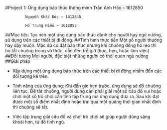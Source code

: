#Project 1: Ứng dụng báo thức thông minh
             Trần Anh Hào – 1612850

             Nguyễn Khắc Đức – 1612845
  
             Hồ Trung Hiếu – 1612853
##Mục tiêu
Tạo nên một ứng dụng báo thức dành cho người hay ngủ nướng, sử dụng trên các thiết bị di động.
##Tình hình thực tiễn
Một số người thường hay dậy muộn. Mặc dù có đặt báo thức nhưng khi chuông đồng hồ reo thì họ tắt chuông trong vô thức, dẫn đến trễ giờ (học, hẹn, hoặc làm việc)
##Đối tượng
Mọi người, đặc biệt những người có thói quen ngủ nướng 
##Giải pháp
* Xây dựng một ứng dụng báo thức trên các thiết bị di động nhắm đến các đối tượng kể trên.

* Tính năng của ứng dụng: Khi đến giờ hẹn trước, ứng dụng sẽ đổ chuông liên tục. Để tắt chuông, người dùng cần phải giải một số câu đố vui hoặc chơi một số trò chơi cần tính tập trung mà ứng dụng đưa ra. Sau khi đạt được một số điểm nhất định hoặc trải qua một quãng thời gian nhất định thì chuông sẽ tắt.

* Việc tập trung giải câu đố và chơi trò chơi sẽ giúp người dùng sảng khoái hơn, từ đó tỉnh ngủ.

